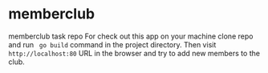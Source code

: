 # memberclub
memberclub task repo
For check out this app on your machine clone  repo and run ``` go build```  command in the project directory. Then visit `http://localhost:80` URL in the browser and try to add new members to the club.
